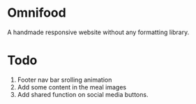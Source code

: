 # Omnifood

A handmade responsive website without any formatting library.


# Todo

1. Footer nav bar srolling animation
2. Add some content in the meal images
3. Add shared function on social media buttons.

